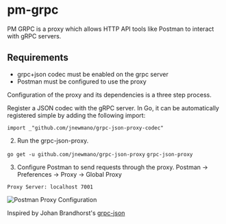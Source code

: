 # pm-grpc

PM GRPC is a proxy which allows HTTP API tools like Postman to interact with gRPC servers.

## Requirements
- grpc+json codec must be enabled on the grpc server
- Postman must be configured to use the proxy

Configuration of the proxy and its dependencies is a three step process.

Register a JSON codec with the gRPC server. In Go, it can be automatically registered simple by adding the following import:

`import _"github.com/jnewmano/grpc-json-proxy-codec"`

2. Run the grpc-json-proxy.

`go get -u github.com/jnewmano/grpc-json-proxy`
`grpc-json-proxy`

3. Configure Postman to send requests through the proxy.
Postman -> Preferences -> Proxy -> Global Proxy

`Proxy Server: localhost 7001`

![Postman Proxy Configuration](https://cdn-images-1.medium.com/max/1600/1*oc09cwpCC9XrjpU9Gl5YTw.png)

Inspired by Johan Brandhorst's [grpc-json](https://jbrandhorst.com/post/grpc-json/)
